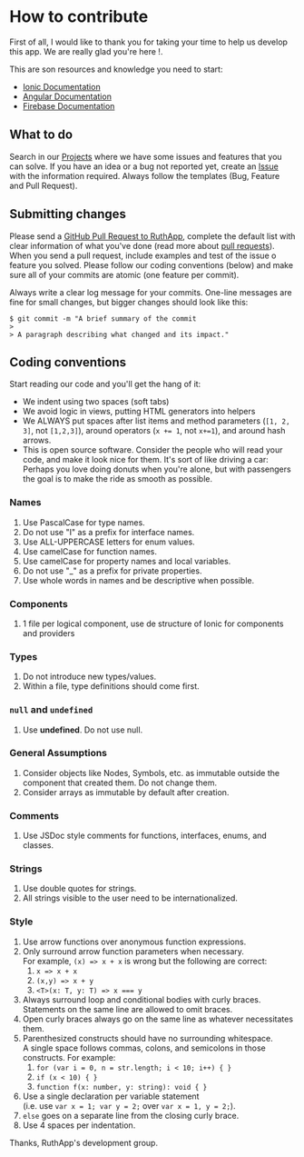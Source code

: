 # How to contribute

First of all, I would like to thank you for taking your time to help us develop this app. We are really glad you're here !.

This are son resources and knowledge you need to start:
  * [Ionic Documentation](https://ionicframework.com/getting-started)
  * [Angular Documentation](https://angular.io/guide/quickstart)
  * [Firebase Documentation](https://firebase.google.com/docs/)

## What to do

Search in our [Projects](https://github.com/stevencode5/RuthApp/projects) where we have some issues and features that you can solve. If you have an idea or a bug not reported yet, create an [Issue]((https://github.com/issues)) with the information required. Always follow the templates (Bug, Feature and Pull Request).


## Submitting changes

Please send a [GitHub Pull Request to RuthApp](https://github.com/stevencode5/RuthApp/pull/new/master), complete the default list with clear information of what you've done (read more about [pull requests](http://help.github.com/pull-requests/)). When you send a pull request, include examples and test of the issue o feature you solved. Please follow our coding conventions (below) and make sure all of your commits are atomic (one feature per commit).

Always write a clear log message for your commits. One-line messages are fine for small changes, but bigger changes should look like this:

    $ git commit -m "A brief summary of the commit
    > 
    > A paragraph describing what changed and its impact."

## Coding conventions

Start reading our code and you'll get the hang of it:

  * We indent using two spaces (soft tabs)
  * We avoid logic in views, putting HTML generators into helpers
  * We ALWAYS put spaces after list items and method parameters (`[1, 2, 3]`, not `[1,2,3]`), around operators (`x += 1`, not `x+=1`), and around hash arrows.
  * This is open source software. Consider the people who will read your code, and make it look nice for them. It's sort of like driving a car: Perhaps you love doing donuts when you're alone, but with passengers the goal is to make the ride as smooth as possible.

### Names

1. Use PascalCase for type names.
2. Do not use "I" as a prefix for interface names.
3. Use ALL-UPPERCASE letters for enum values.
4. Use camelCase for function names.
5. Use camelCase for property names and local variables.
6. Do not use "_" as a prefix for private properties.
7. Use whole words in names and be descriptive when possible.

### Components 
1. 1 file per logical component, use de structure of Ionic for components and providers

### Types
1. Do not introduce new types/values.
2. Within a file, type definitions should come first.

### `null` and `undefined`
1. Use **undefined**. Do not use null.

### General Assumptions
1. Consider objects like Nodes, Symbols, etc. as immutable outside the component that created them. Do not change them.
2. Consider arrays as immutable by default after creation.
	
### Comments
1. Use JSDoc style comments for functions, interfaces, enums, and classes.

### Strings
1. Use double quotes for strings.
2. All strings visible to the user need to be internationalized.

### Style

1. Use arrow functions over anonymous function expressions.
2. Only surround arrow function parameters when necessary. <br />For example, `(x) => x + x` is wrong but the following are correct:
   1. `x => x + x`
   2. `(x,y) => x + y`
   3. `<T>(x: T, y: T) => x === y`
3. Always surround loop and conditional bodies with curly braces. Statements on the same line are allowed to omit braces.
4. Open curly braces always go on the same line as whatever necessitates them.
5. Parenthesized constructs should have no surrounding whitespace. <br />A single space follows commas, colons, and semicolons in those constructs. For example:
   1. `for (var i = 0, n = str.length; i < 10; i++) { }`
   2. `if (x < 10) { }`
   3. `function f(x: number, y: string): void { }`
6. Use a single declaration per variable statement <br />(i.e. use `var x = 1; var y = 2;` over `var x = 1, y = 2;`).
7. `else` goes on a separate line from the closing curly brace.
8. Use 4 spaces per indentation.


Thanks,
RuthApp's development group.

